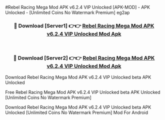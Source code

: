 #Rebel Racing Mega Mod APK v6.2.4 VIP Unlocked [APK-MOD] - APK Unlocked - [Unlimited Coins No Watermark Premium] eg2ap



<div align="center">

<h3>🔴 Download [Server1] 👉👉 <a href="https://momento.my/?title=Rebel_Racing_Mega_Mod_APK_v6.2.4_VIP_Unlocked">Rebel Racing Mega Mod APK v6.2.4 VIP Unlocked Mod Apk</a></h3><br>

<h3>🔴 Download [Server2] 👉👉 <a href="https://momento.my/?title=Rebel_Racing_Mega_Mod_APK_v6.2.4_VIP_Unlocked">Rebel Racing Mega Mod APK v6.2.4 VIP Unlocked Mod Apk</a></h3>
</div>



Download Rebel Racing Mega Mod APK v6.2.4 VIP Unlocked beta APK Unlocked

Free Rebel Racing Mega Mod APK v6.2.4 VIP Unlocked beta APK Unlocked [Unlimited Coins No Watermark Premium]

Download Rebel Racing Mega Mod APK v6.2.4 VIP Unlocked beta APK Unlocked [Unlimited Coins No Watermark Premium] Mod For Android
